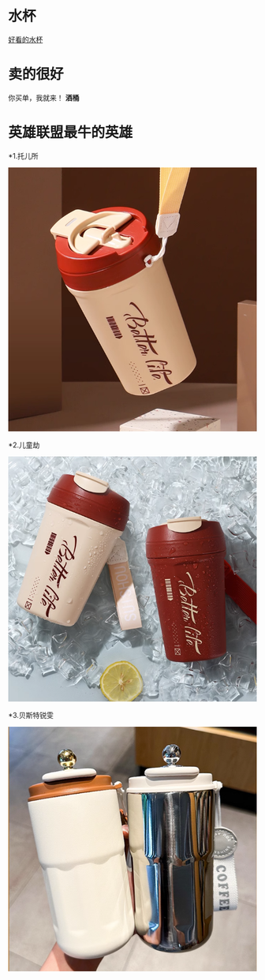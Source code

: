 # 水杯
[好看的水杯](https://item.taobao.com/item.htm?ft=t&id=675968582630![image](https://github.com/XTurnV007/Design-Engineering/assets/63525832/2c653323-54ec-4d11-944d-c68bd09ae066))

# 卖的很好
  你买单，我就来！ **酒桶**

# 英雄联盟最牛的英雄

*1.托儿所

![Screenshot - 2023-09-20 00.08.38](https://github.com/XTurnV007/Design-Engineering/blob/main/File01/Screenshot%20-%202023-09-20%2000.08.38.png?raw=true)

*2.儿童劫

![2](https://github.com/XTurnV007/Design-Engineering/blob/main/File01/Screenshot%20-%202023-09-20%2000.09.10.png?raw=true)

*3.贝斯特锐雯

![Screenshot - 2023-09-20 00.10.38](https://github.com/XTurnV007/Design-Engineering/blob/main/File01/Screenshot%20-%202023-09-20%2000.10.38.png?raw=true)

